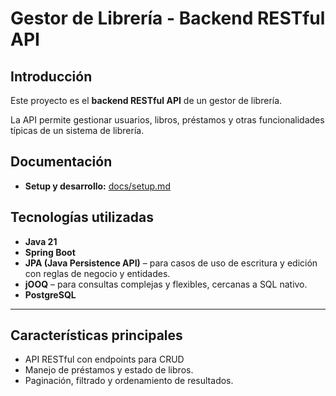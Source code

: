 # Gestor de Librería - Backend RESTful API

## Introducción

Este proyecto es el **backend RESTful API** de un gestor de librería.

La API permite gestionar usuarios, libros, préstamos y otras funcionalidades típicas de un sistema de librería.

## Documentación

- **Setup y desarrollo:** [docs/setup.md](docs/setup.md)

## Tecnologías utilizadas

- **Java 21**
- **Spring Boot**
- **JPA (Java Persistence API)** – para casos de uso de escritura y edición con reglas de negocio y entidades.
- **jOOQ** – para consultas complejas y flexibles, cercanas a SQL nativo.
- **PostgreSQL**

---

## Características principales

- API RESTful con endpoints para CRUD
- Manejo de préstamos y estado de libros.
- Paginación, filtrado y ordenamiento de resultados.